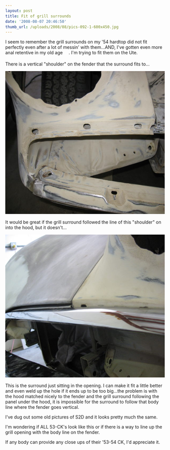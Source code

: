 ```yaml
---
layout: post
title: Fit of grill surrounds
date: '2008-08-07 20:46:50'
thumb_url: /uploads/2008/08/pics-092-1-600x450.jpg
---
```

I seem to remember the grill surrounds on my '54 hardtop did not fit perfectly even after a lot of messin' with them...AND, I've gotten even more anal retentive in my old age <img src="http://forum.studebakerdriversclub.com/images/icon_smile_wink.gif" alt="" width="15" height="15" align="middle" border="0" />. I'm trying to fit them on the Ute.

There is a vertical "shoulder" on the fender that the surround fits to...

<a href="/uploads/2008/08/pics-092-1.jpg"><img class="alignnone size-medium wp-image-446" src="/uploads/2008/08/pics-092-1-600x450.jpg" alt="" width="600" height="450" /></a>

It would be great if the grill surround followed the line of this "shoulder" on into the hood, but it doesn't...

<a href="/uploads/2008/08/pics-082.jpg"><img class="alignnone size-medium wp-image-447" src="/uploads/2008/08/pics-082-600x450.jpg" alt="" width="600" height="450" /></a>

This is the surround just sitting in the opening. I can make it fit a little better and even weld up the hole if it ends up to be too big...the problem is with the hood matched nicely to the fender and the grill surround following the panel under the hood, it is impossible for the surround to follow that body line where the fender goes vertical.

I've dug out some old pictures of S2D and it looks pretty much the same.

I'm wondering if ALL 53-CK's look like this or if there is a way to line up the grill opening with the body line on the fender.

If any body can provide any close ups of their '53-54 CK, I'd appreciate it.
